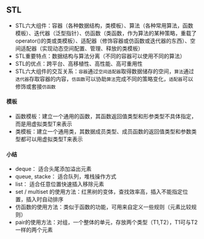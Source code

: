 ## STL

* STL六大组件：容器（各种数据结构，类模板）、算法（各种常用算法，函数模板）、迭代器（泛型指针）、仿函数（类函数，作为算法的某种策略，重载了operator()的类或类模板）、适配器（修饰容器或仿函数或迭代器的东西）、空间适配器（实现动态空间配置、管理、释放的类模板）
* STL重要特点：数据结构与算法分离（不同的容器可以使用不同的算法）
* STL的优点：跨平台、高移植性、高性能、高可重用性
* STL六大组件的交互关系：`容器`通过`空间适配器`取得数据储存的空间，`算法`通过`迭代器`存取容器的内容，`仿函数`可以协助`算法`完成不同的策略变化，`适配器`可以修饰或套接`仿函数`


#### 模板
* 函数模板：建立一个通用的函数，其函数返回值类型和形参类型不具体指定，而是用虚拟类型T来表示
* 类模板：建立一个通用类，其数据成员类型、成员函数的返回值类型和参数类型都可以用虚拟类型T来表示

#### 小结
* deque： 适合头尾添加溢出元素
* queue, stacke： 适合队列，堆栈操作方式
* list： 适合任意位置快速插入移除元素
* set / multiset 的使用方法：红黑树的变体，查找效率高，插入不能指定位置，插入时自动排序
* 仿函数的使用方法：类似于函数的功能，可用来自定义一些规则（元素比较规则）
* pair的使用方法：对组，一个整体的单元，存放两个类型（T1,T2），T1可与T2一样的两个元素
